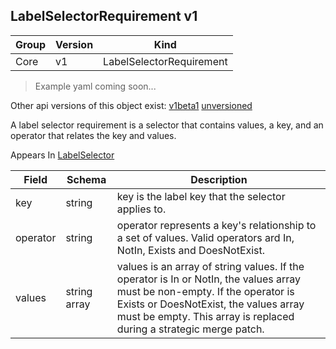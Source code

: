## LabelSelectorRequirement v1

Group        | Version     | Kind
------------ | ---------- | -----------
Core | v1 | LabelSelectorRequirement

> Example yaml coming soon...

<aside class="notice">Other api versions of this object exist: <a href="#labelselectorrequirement-v1beta1">v1beta1</a> <a href="#labelselectorrequirement-unversioned">unversioned</a> </aside>

A label selector requirement is a selector that contains values, a key, and an operator that relates the key and values.

<aside class="notice">
Appears In  <a href="#labelselector-v1">LabelSelector</a> </aside>

Field        | Schema     | Description
------------ | ---------- | -----------
key | string | key is the label key that the selector applies to.
operator | string | operator represents a key's relationship to a set of values. Valid operators ard In, NotIn, Exists and DoesNotExist.
values | string array | values is an array of string values. If the operator is In or NotIn, the values array must be non-empty. If the operator is Exists or DoesNotExist, the values array must be empty. This array is replaced during a strategic merge patch.


